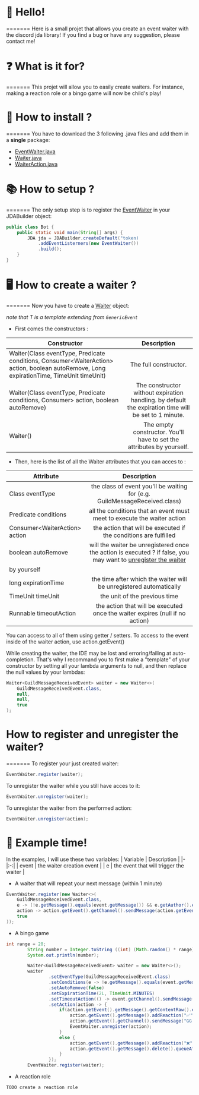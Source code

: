 # 👋 Hello!
=======
Here is a small projet that allows you create an event waiter with the discord jda library!
If you find a bug or have any suggestion, please contact me!

# ❓ What is it for?
=======
This projet will allow you to easily create waiters.
For instance, making a reaction role or a bingo game will now be child's play!

# 📂 How to install ?
=======
You have to download the 3 following .java files and add them in a **single** package:

   * [EventWaiter.java](https://github.com/Astri2/EventWaiter-JDA/blob/main/EventWaiterPackage/EventWaiter.java)
   * [Waiter.java](https://github.com/Astri2/EventWaiter-JDA/blob/main/EventWaiterPackage/Waiter.java)
   * [WaiterAction.java](https://github.com/Astri2/EventWaiter-JDA/blob/main/EventWaiterPackage/WaiterAction.java)

# 📚 How to setup ?
=======
The only setup step is to register the [EventWaiter](https://github.com/Astri2/EventWaiter-JDA/blob/main/EventWaiter.java) in your JDABuilder object:
```java
public class Bot {
    public static void main(String[] args) {
        JDA jda = JDABuilder.createDefault("token)
            .addEventListerners(new EventWaiter())
            .build();
    }
}
```

# 🖥 How to create a waiter ?
=======
Now you have to create a [Waiter](https://github.com/Astri2/EventWaiter-JDA/blob/main/Waiter.java) object:

_note that T is a template extending from `GenericEvent`_

   * First comes the constructors : 

| Constructor | Description |
|-|:-:|
| Waiter(Class<T> eventType, Predicate<T> conditions, Consumer<WaiterAction<T>> action, boolean autoRemove, Long expirationTime, TimeUnit timeUnit) | The full constructor. |
| Waiter(Class eventType, Predicate conditions, Consumer> action, boolean autoRemove) | The constructor without expiration handling. by default the expiration time will be set to 1 minute. |
| Waiter() | The empty constructor.  You'll have to set the attributes by yourself.  |

   * Then, here is the list of all the Waiter attributes that you can acces to :

| Attribute | Description |
|-|:-:|
| Class<T> eventType | the class of event you'll be waiting for (e.g. GuildMessageReceived.class) |
| Predicate<T> conditions | all the conditions that an event must meet to execute the waiter action |
| Consumer<WaiterAction<T>> action | the action that will be executed if the conditions are fulfilled |
| boolean autoRemove | will the waiter be unregistered once the action is executed ? if false, you may want to [unregister the waiter](#how-to-register-unregister-the-waiter)
 by yourself |
| long expirationTime | the time after which the waiter will be unregistered automatically |
| TimeUnit timeUnit | the unit of the previous time |
| Runnable timeoutAction | the action that will be executed once the waiter expires (null if no action) |
    
You can access to all of them using getter / setters.
To access to the event inside of the waiter action, use action.getEvent()

While creating the waiter, the IDE may be lost and erroring/failing at auto-completion.
That's why I recommand you to first make a "template" of your constructor by setting all your lambda arguments to null, and then replace the null values by your lambdas:
```java
Waiter<GuildMessageReceivedEvent> waiter = new Waiter<>(
    GuildMessageReceivedEvent.class,
    null,
    null,
    true
);
```

# How to register and unregister the waiter?
=======
To register your just created waiter:
```java
EventWaiter.register(waiter);
```
To unregister the waiter while you still have acces to it:
```java
EventWaiter.unregister(waiter);
```
To unregister the waiter from the performed action:
```java
EventWaiter.unregister(action);
```

# 🎲 Example time!

In the examples, I will use these two variables:
| Variable | Description |
|-|:-:|
| event | the waiter creation event |
| e | the event that will trigger the waiter |

* A waiter that will repeat your next message (within 1 minute)
```java
EventWaiter.register(new Waiter<>(
    GuildMessageReceivedEvent.class,
    e -> (!e.getMessage().equals(event.getMessage()) && e.getAuthor().equals(event.getAuthor())),
    action -> action.getEvent().getChannel().sendMessage(action.getEvent().getMessage().getContentRaw()).queue(),
    true
));
```

* A bingo game 
```java
int range = 20;
        String number = Integer.toString ((int) (Math.random() * range));
        System.out.println(number);

        Waiter<GuildMessageReceivedEvent> waiter = new Waiter<>();
        waiter
                .setEventType(GuildMessageReceivedEvent.class)
                .setConditions(e -> !e.getMessage().equals(event.getMessage()) && e.getChannel().equals(event.getChannel()))
                .setAutoRemove(false)
                .setExpirationTime(2L, TimeUnit.MINUTES)
                .setTimeoutAction(() -> event.getChannel().sendMessage("no one found :sob: The number was " + number).queue())
                .setAction(action -> {
                    if(action.getEvent().getMessage().getContentRaw().equals(number)) {
                        action.getEvent().getMessage().addReaction("✅").queue();
                        action.getEvent().getChannel().sendMessage("GG " + action.getEvent().getAuthor().getAsMention() + "! You found the number! It was " + number).queue();
                        EventWaiter.unregister(action);
                    }
                    else {
                        action.getEvent().getMessage().addReaction("❌").queue();
                        action.getEvent().getMessage().delete().queueAfter(5,TimeUnit.SECONDS);
                    }
                });
        EventWaiter.register(waiter);
```

* A reaction role
```java
TODO create a reaction role
```

